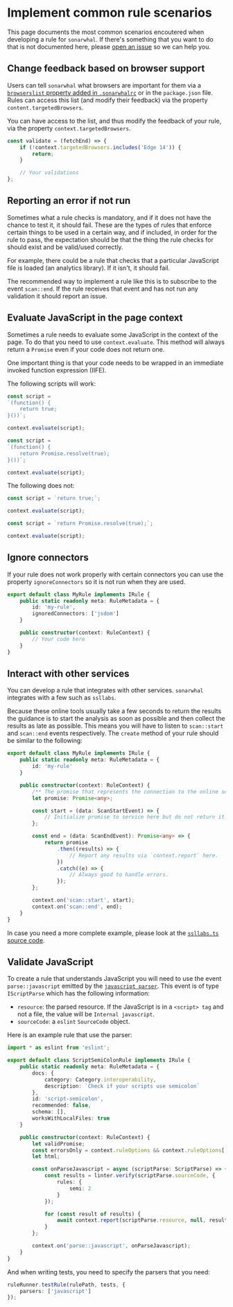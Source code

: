 # Implement common rule scenarios

This page documents the most common scenarios encoutered when developing a rule
for `sonarwhal`. If there's something that you want to do that is not
documented here, please [open an issue][new issue] so we can help you.

## Change feedback based on browser support

Users can tell `sonarwhal` what browsers are important for them via a
[`browserslist` property added in `.sonarwhalrc`][browserconfiguration] or in
the `package.json` file. Rules can access this list (and modify their feedback)
via the property `content.targetedBrowsers`.

You can have access to the list, and thus modify
the feedback of your rule, via the property `context.targetedBrowsers`.

<!-- eslint-disable no-unused-vars -->

```js
const validate = (fetchEnd) => {
    if (!context.targetedBrowsers.includes('Edge 14')) {
        return;
    }

    // Your validations
};
```

## Reporting an error if not run

Sometimes what a rule checks is mandatory, and if it does not have
the chance to test it, it should fail. These are the types of rules
that enforce certain things to be used in a certain way, and if
included, in order for the rule to pass, the expectation should be
that the thing the rule checks for should exist and be valid/used
correctly.

For example, there could be a rule that checks that a particular
JavaScript file is loaded (an analytics library). If it isn't, it
should fail.

The recommended way to implement a rule like this is to subscribe
to the event `scan::end`. If the rule receives that event and has
not run any validation it should report an issue.

## Evaluate JavaScript in the page context

Sometimes a rule needs to evaluate some JavaScript in the context of
the page. To do that you need to use `context.evaluate`. This method
will always return a `Promise` even if your code does not return one.

One important thing is that your code needs to be wrapped in an
immediate invoked function expression (IIFE).

The following scripts will work:

```js
const script =
`(function() {
    return true;
}())`;

context.evaluate(script);
```

```js
const script =
`(function() {
    return Promise.resolve(true);
}())`;

context.evaluate(script);
```

The following does not:

```js
const script = `return true;`;

context.evaluate(script);
```

```js
const script = `return Promise.resolve(true);`;

context.evaluate(script);
```

## Ignore connectors

If your rule does not work properly with certain connectors you can
use the property `ignoreConnectors` so it is not run when they are used.

```ts
export default class MyRule implements IRule {
    public static readonly meta: RuleMetadata = {
        id: 'my-rule',
        ignoredConnectors: ['jsdom']
    }

    public constructor(context: RuleContext) {
        // Your code here
    }
}
```

## Interact with other services

You can develop a rule that integrates with other services. `sonarwhal`
integrates with a few such as `ssllabs`.

Because these online tools usually take a few seconds to return the
results the guidance is to start the analysis as soon as possible
and then collect the results as late as possible. This means you
will have to listen to `scan::start` and `scan::end` events respectively.
The `create` method of your rule should be similar to the following:

```ts
export default class MyRule implements IRule {
    public static readonly meta: RuleMetadata = {
        id: 'my-rule'
    }

    public constructor(context: RuleContext) {
        /** The promise that represents the connection to the online service. */
        let promise: Promise<any>;

        const start = (data: ScanStartEvent) => {
            // Initialize promise to service here but do not return it.
        };

        const end = (data: ScanEndEvent): Promise<any> => {
            return promise
                .then((results) => {
                    // Report any results via `context.report` here.
                })
                .catch((e) => {
                    // Always good to handle errors.
                });
        };

        context.on('scan::start', start);
        context.on('scan::end', end);
    }
}
```

In case you need a more complete example, please look at the
[`ssllabs.ts` source code][ssllabs code].

## Validate JavaScript

To create a rule that understands JavaScript you will need to use the
event `parse::javascript` emitted by the [`javascript parser`][parsers].
This event is of type `IScriptParse` which has the following information:

* `resource`: the parsed resource. If the JavaScript is in a `<script> tag`
  and not a file, the value will be `Internal javascript`.
* `sourceCode`: a `eslint` `SourceCode` object.

Here is an example rule that use the parser:

```ts
import * as eslint from 'eslint';

export default class ScriptSemiColonRule implements IRule {
    public static readonly meta: RuleMetadata = {
        docs: {
            category: Category.interoperability,
            description: `Check if your scripts use semicolon`
        },
        id: 'script-semicolon',
        recommended: false,
        schema: [],
        worksWithLocalFiles: true
    }

    public constructor(context: RuleContext) {
        let validPromise;
        const errorsOnly = context.ruleOptions && context.ruleOptions['errors-only'] || false;
        let html;

        const onParseJavascript = async (scriptParse: ScriptParse) => {
            const results = linter.verify(scriptParse.sourceCode, {
                rules: {
                    semi: 2
                }
            });

            for (const result of results) {
                await context.report(scriptParse.resource, null, result.message);
            }
        };

        context.on('parse::javascript', onParseJavascript);
    }
}
```

And when writing tests, you need to specify the parsers that you need:

```ts
ruleRunner.testRule(rulePath, tests, {
    parsers: ['javascript']
});
```

<!-- Link labels: -->

[browserconfiguration]: ../../user-guide/index.md#browserconfiguration
[new issue]: https://github.com/sonarwhal/sonarwhal/issues/new
[parsers]: ../../user-guide/concepts/parser.md
[ssllabs code]: https://github.com/sonarwhal/sonarwhal/blob/master/packages/rule-ssllabs/src/rule.ts
